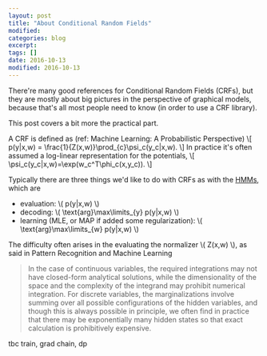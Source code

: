 ```yaml
---
layout: post
title: "About Conditional Random Fields"
modified:
categories: blog
excerpt:
tags: []
date: 2016-10-13
modified: 2016-10-13
---
```


There're many good references for Conditional Random Fields (CRFs), 
but they are mostly about big pictures in the perspective of graphical models, 
because that's all most people need to know (in order to use a CRF library).

This post covers a bit more the practical part.

A CRF is defined as (ref: Machine Learning: A Probabilistic Perspective) 
\\[ p(y|x,w) = \frac{1}{Z(x,w)}\prod_{c}\psi_c(y_c|x,w). \\]
In practice it's often assumed a log-linear representation for the potentials, 
\\[ \psi_c(y_c|x,w)=\exp(w_c^T\phi_c(x,y_c)). \\]

Typically there are three things we'd like to do with CRFs as with the [HMMs](http://jedlik.phy.bme.hu/~gerjanos/HMM/node6.html), which are

- evaluation: \\( p(y|x,w) \\)  
- decoding: \\( \text{arg}\max\limits_{y} p(y|x,w) \\)  
- learning (MLE, or MAP if added some regularization): \\( \text{arg}\max\limits_{w} p(y|x,w) \\)  

The difficulty often arises in the evaluating the normalizer \\( Z(x,w) \\), as said in Pattern Recognition and Machine Learning

>  In the case of continuous variables, the required integrations may not have closed-form analytical solutions,
while the dimensionality of the space and the complexity of the integrand may prohibit numerical integration. 
For discrete variables, the marginalizations involve summing over all possible configurations of the hidden variables, 
and though this is always possible in principle, we often find in practice that 
there may be exponentially many hidden states so that exact calculation is prohibitively expensive.

tbc
train, grad
chain, dp
